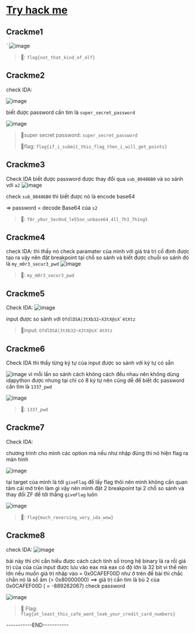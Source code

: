#  [Try hack me](https://tryhackme.com/r/room/reverselfiles)
## Crackme1
`
![image](https://github.com/1Nhihi/Wargame/assets/127366803/99bb359a-5cee-44a9-815a-abbe4530e898)

> 🚩: `flag{not_that_kind_of_elf}`

## Crackme2
check IDA:

![image](https://github.com/1Nhihi/Wargame/assets/127366803/42ecd302-5683-4c37-8068-fc5a117be753)

biết được password cần tìm là `super_secret_password`

![image](https://github.com/1Nhihi/Wargame/assets/127366803/0596b36b-3edc-46b1-ac84-ce920eac4eb9)

> 🚩super secret password: `super_secret_password`
> 
> 🚩flag: `flag{if_i_submit_this_flag_then_i_will_get_points}`



## Crackme3
Check IDA biết được password được thay đổi qua `sub_80486B0` và so sánh với `a2`
![image](https://github.com/1Nhihi/Wargame/assets/127366803/b857aa26-8cc8-41a3-a52a-905865723b07)

check `sub_80486B0` thì biết được nó là encode base64

=> password = decode Base64 của `s2`
>🚩: `f0r_y0ur_5ec0nd_le55on_unbase64_4ll_7h3_7h1ng5`
## Crackme4
check IDA: thì thấy nó check paramater của mình với giá trá trị cố định được tạo ra vậy nên đặt breakpoint tại chỗ so sánh  và biết được chuỗi so sánh đó là `my_m0r3_secur3_pwd`
![image](https://github.com/1Nhihi/Wargame/assets/127366803/2cea8d6e-0d92-454d-a325-bb74569339b0)

>🚩: `my_m0r3_secur3_pwd`

## Crackme5
Check IDA:
![image](https://github.com/1Nhihi/Wargame/assets/127366803/3012ff34-6ea1-4e8d-9179-382ab0424167)

input được so sánh với ```OfdlDSA|3tXb32~X3tX@sX`4tXtz```
>🚩input: ```OfdlDSA|3tXb32~X3tX@sX`4tXtz```
## Crackme6
Check IDA thì thấy từng ký tự của input được so sánh với ký tự có sẵn

![image](https://github.com/1Nhihi/Wargame/assets/127366803/79756241-0ae4-4576-bf41-5ca8fc43f47a)
vì mỗi lần so sánh cách không cách đều nhau nên không dùng idapython được nhưng tại chỉ có 8 ký tự nên cũng dễ để biết đc password cần tìm là `1337_pwd`

![image](https://github.com/1Nhihi/Wargame/assets/127366803/beb63dcc-5926-445d-9cf1-979800f8fb75)

>🚩: `1337_pwd` 
## Crackme7
Check IDA: 

chương trình cho mình các option mà nếu như nhập đúng thì nó hiện flag ra màn hình

![image](https://github.com/1Nhihi/Wargame/assets/127366803/11009420-3f59-4e6c-a495-788d91353044)



tại target của mình là tới `giveFlag` để lấy flag thôi nên mình không cần quan tâm cái mớ trên làm gì vậy nên mình đặt 2 breakpoint tại 2 chỗ so sánh và thay đổi ZF để tới thẳng `giveFlag` luôn 

![image](https://github.com/1Nhihi/Wargame/assets/127366803/e877e977-8e42-404e-b9ee-fc0d6ff0cb70)
>🚩: `flag{much_reversing_very_ida_wow}`

## Crackme8
check IDA:
![image](https://github.com/1Nhihi/Wargame/assets/127366803/a7d9250d-a395-4b37-a1f4-389e502fa998)

bài này thì chỉ cần hiểu được cách cách tính số trong  hệ binary là ra rồi 
giá trị của của của input được lưu vào eax mà eax có độ lớn là 32 bit vì thế nên lớn nếu muốn giá trị nhập vào = 0x0CAFEF00D như ở trên đề bài thì chắc chắn nó là số âm (> 0x80000000) ==> giá trị cần tìm là bù 2 của 0x0CAFEF00D ( = -889262067)
check password

![image](https://github.com/1Nhihi/Wargame/assets/127366803/1ca777c3-d00d-464c-bc4d-fa3a14bece51)

>🚩 Flag:  `flag{at_least_this_cafe_wont_leak_your_credit_card_numbers}`


-----------END-----------
